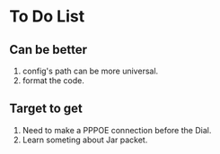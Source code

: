 # To Do List 
## Can be better
1. config's path can be more universal.
2. format the code.
## Target to get
1. Need to make a PPPOE connection before the Dial.
2. Learn someting about Jar packet.